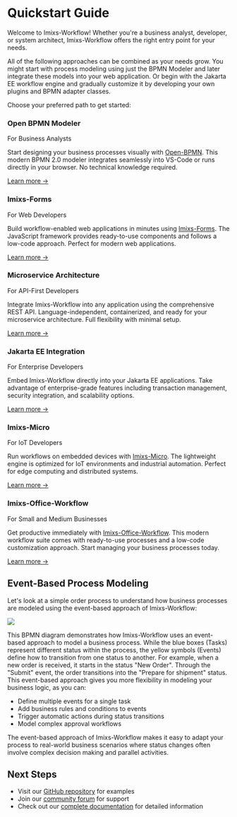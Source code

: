 # Quickstart Guide

Welcome to Imixs-Workflow! Whether you're a business analyst, developer, or system architect, Imixs-Workflow offers the right entry point for your needs.

All of the following approaches can be combined as your needs grow. You might start with process modeling using just the BPMN Modeler and later integrate these models into your web application. Or begin with the Jakarta EE workflow engine and gradually customize it by developing your own plugins and BPMN adapter classes.

Choose your preferred path to get started:

<div class="feature-boxes">
<div class="feature-box">
<h3>Open BPMN Modeler</h3>
<div class="audience">For Business Analysts</div>
<p>
Start designing your business processes visually with <a href="https://www.open-bpmn.org" target="_blank">Open-BPMN</a>. This modern BPMN 2.0 modeler integrates seamlessly into VS-Code or runs directly in your browser. No technical knowledge required.
</p>
<a href="./modelling/">Learn more →</a>
</div>
<div class="feature-box">
<h3>Imixs-Forms</h3>
<div class="audience">For Web Developers</div>
<p>Build workflow-enabled web applications in minutes using <a href="https://github.com/imixs/imixs-forms" target="_blank">Imixs-Forms</a>. 
The JavaScript framework provides ready-to-use components and follows a low-code approach. Perfect for modern web applications.
</p>
<a href="./quickstart/webapp.html">Learn more →</a>
</div>
<div class="feature-box">
<h3>Microservice Architecture</h3>
<div class="audience">For API-First Developers</div>
<p>Integrate Imixs-Workflow into any application using the comprehensive REST API. Language-independent, containerized, and ready for your microservice architecture. Full flexibility with minimal setup.</p>
<a href="../sub_microservice.html">Learn more →</a>
</div>
<div class="feature-box">
<h3>Jakarta EE Integration</h3>
<div class="audience">For Enterprise Developers</div>
<p>Embed Imixs-Workflow directly into your Jakarta EE applications. Take advantage of enterprise-grade features including transaction management, security integration, and scalability options.</p>
<a href="../sub_jee.html">Learn more →</a>
</div>
<div class="feature-box">
<h3>Imixs-Micro</h3>
<div class="audience">For IoT Developers</div>
<p>Run workflows on embedded devices with <a href="https://github.com/imixs/imixs-micro" target="_blank">Imixs-Micro</a>. The lightweight engine is optimized for IoT environments and industrial automation. Perfect for edge computing and distributed systems.
</p>
<a href="https://github.com/imixs/imixs-micro">Learn more →</a>
</div>
<div class="feature-box">
<h3>Imixs-Office-Workflow</h3>
<div class="audience">For Small and Medium Businesses</div>
<p>
Get productive immediately with <a href="https://www.office-workflow.com" target="_blank">Imixs-Office-Workflow</a>. This modern workflow suite comes with ready-to-use processes and a low-code customization approach. Start managing your business processes today.</p>
<a href="https://www.office-workflow.com">Learn more →</a>
</div>
</div>

## Event-Based Process Modeling

Let's look at a simple order process to understand how business processes are modeled using the event-based approach of Imixs-Workflow:

<img src="./images/modelling/order-01.png" />

This BPMN diagram demonstrates how Imixs-Workflow uses an event-based approach to model a business process. While the blue boxes (Tasks) represent different status within the process, the yellow symbols (Events) define how to transition from one status to another.
For example, when a new order is received, it starts in the status "New Order". Through the "Submit" event, the order transitions into the "Prepare for shipment" status. This event-based approach gives you more flexibility in modeling your business logic, as you can:

- Define multiple events for a single task
- Add business rules and conditions to events
- Trigger automatic actions during status transitions
- Model complex approval workflows

The event-based approach of Imixs-Workflow makes it easy to adapt your process to real-world business scenarios where status changes often involve complex decision making and parallel activities.

## Next Steps

- Visit our [GitHub repository](https://github.com/imixs/imixs-workflow) for examples
- Join our [community forum](https://github.com/imixs/imixs-workflow/discussions) for support
- Check out our [complete documentation](./docs/) for detailed information
